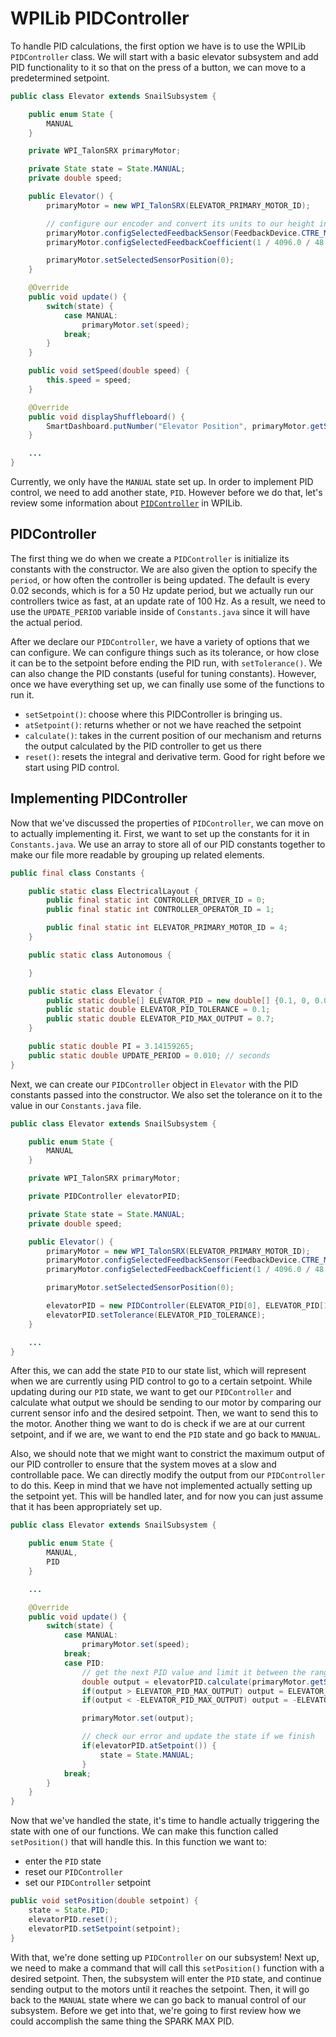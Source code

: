 # WPILib PIDController

To handle PID calculations, the first option we have is to use the WPILib `PIDController` class. We will start with a basic elevator subsystem and add PID functionality to it so that on the press of a button, we can move to a predetermined setpoint.

```java
public class Elevator extends SnailSubsystem {

    public enum State {
        MANUAL
    }

    private WPI_TalonSRX primaryMotor;

    private State state = State.MANUAL;
    private double speed;

    public Elevator() {
        primaryMotor = new WPI_TalonSRX(ELEVATOR_PRIMARY_MOTOR_ID);

        // configure our encoder and convert its units to our height in inches
        primaryMotor.configSelectedFeedbackSensor(FeedbackDevice.CTRE_MagEncoder_Relative);
        primaryMotor.configSelectedFeedbackCoefficient(1 / 4096.0 / 48.0 * Math.PI * 6);

        primaryMotor.setSelectedSensorPosition(0);
    }

    @Override
    public void update() {
        switch(state) {
            case MANUAL:
                primaryMotor.set(speed);
            break;
        }
    }

    public void setSpeed(double speed) {
        this.speed = speed;
    }

    @Override
    public void displayShuffleboard() {
        SmartDashboard.putNumber("Elevator Position", primaryMotor.getSelectedSensorPosition());
    }

    ...
}
```

Currently, we only have the `MANUAL` state set up. In order to implement PID control, we need to add another state, `PID`. However before we do that, let's review some information about [`PIDController`](https://first.wpi.edu/FRC/roborio/release/docs/java/edu/wpi/first/wpilibj/controller/PIDController.html) in WPILib.

## PIDController

The first thing we do when we create a `PIDController` is initialize its constants with the constructor. We are also given the option to specify the `period`, or how often the controller is being updated. The default is every 0.02 seconds, which is for a 50 Hz update period, but we actually run our controllers twice as fast, at an update rate of 100 Hz. As a result, we need to use the `UPDATE_PERIOD` variable inside of `Constants.java` since it will have the actual period.

After we declare our `PIDController`, we have a variety of options that we can configure. We can configure things such as its tolerance, or how close it can be to the setpoint before ending the PID run, with `setTolerance()`. We can also change the PID constants (useful for tuning constants). However, once we have everything set up, we can finally use some of the functions to run it.

- `setSetpoint()`: choose where this PIDController is bringing us.
- `atSetpoint()`: returns whether or not we have reached the setpoint
- `calculate()`: takes in the current position of our mechanism and returns the output calculated by the PID controller to get us there
- `reset()`: resets the integral and derivative term. Good for right before we start using PID control.

## Implementing PIDController

Now that we've discussed the properties of `PIDController`, we can move on to actually implementing it. First, we want to set up the constants for it in `Constants.java`. We use an array to store all of our PID constants together to make our file more readable by grouping up related elements.

```java
public final class Constants {

    public static class ElectricalLayout {
        public final static int CONTROLLER_DRIVER_ID = 0;
        public final static int CONTROLLER_OPERATOR_ID = 1;

        public final static int ELEVATOR_PRIMARY_MOTOR_ID = 4;
    }

    public static class Autonomous {

    }

    public static class Elevator {
        public static double[] ELEVATOR_PID = new double[] {0.1, 0, 0.01};
        public static double ELEVATOR_PID_TOLERANCE = 0.1;
        public static double ELEVATOR_PID_MAX_OUTPUT = 0.7;
    }

    public static double PI = 3.14159265;
    public static double UPDATE_PERIOD = 0.010; // seconds
}
```

Next, we can create our `PIDController` object in `Elevator` with the PID constants passed into the constructor. We also set the tolerance on it to the value in our `Constants.java` file.

```java
public class Elevator extends SnailSubsystem {

    public enum State {
        MANUAL
    }

    private WPI_TalonSRX primaryMotor;

    private PIDController elevatorPID;

    private State state = State.MANUAL;
    private double speed;

    public Elevator() {
        primaryMotor = new WPI_TalonSRX(ELEVATOR_PRIMARY_MOTOR_ID);
        primaryMotor.configSelectedFeedbackSensor(FeedbackDevice.CTRE_MagEncoder_Relative);
        primaryMotor.configSelectedFeedbackCoefficient(1 / 4096.0 / 48.0 * Math.PI * 6);

        primaryMotor.setSelectedSensorPosition(0);

        elevatorPID = new PIDController(ELEVATOR_PID[0], ELEVATOR_PID[1], ELEVATOR_PID[2], UPDATE_PERIOD);
        elevatorPID.setTolerance(ELEVATOR_PID_TOLERANCE);
    }

    ...
}
```

After this, we can add the state `PID` to our state list, which will represent when we are currently using PID control to go to a certain setpoint. While updating during our `PID` state, we want to get our `PIDController` and calculate what output we should be sending to our motor by comparing our current sensor info and the desired setpoint. Then, we want to send this to the motor. Another thing we want to do is check if we are at our current setpoint, and if we are, we want to end the `PID` state and go back to `MANUAL`.

Also, we should note that we might want to constrict the maximum output of our PID controller to ensure that the system moves at a slow and controllable pace. We can directly modify the output from our `PIDController` to do this. Keep in mind that we have not implemented actually setting up the setpoint yet. This will be handled later, and for now you can just assume that it has been appropriately set up.

```java
public class Elevator extends SnailSubsystem {

    public enum State {
        MANUAL,
        PID
    }

    ...

    @Override
    public void update() {
        switch(state) {
            case MANUAL:
                primaryMotor.set(speed);
            break;
            case PID:
                // get the next PID value and limit it between the ranges
                double output = elevatorPID.calculate(primaryMotor.getSelectedSensorPosition());
                if(output > ELEVATOR_PID_MAX_OUTPUT) output = ELEVATOR_PID_MAX_OUTPUT;
                if(output < -ELEVATOR_PID_MAX_OUTPUT) output = -ELEVATOR_PID_MAX_OUTPUT;

                primaryMotor.set(output);

                // check our error and update the state if we finish
                if(elevatorPID.atSetpoint()) {
                    state = State.MANUAL;
                }
            break;
        }
    }
}
```

Now that we've handled the state, it's time to handle actually triggering the state with one of our functions. We can make this function called `setPosition()` that will handle this. In this function we want to:

- enter the `PID` state
- reset our `PIDController`
- set our `PIDController` setpoint

```java
public void setPosition(double setpoint) {
    state = State.PID;
    elevatorPID.reset();
    elevatorPID.setSetpoint(setpoint);
}
```

With that, we're done setting up `PIDController` on our subsystem! Next up, we need to make a command that will call this `setPosition()` function with a desired setpoint. Then, the subsystem will enter the `PID` state, and continue sending output to the motors until it reaches the setpoint. Then, it will go back to the `MANUAL` state where we can go back to manual control of our subsystem. Before we get into that, we're going to first review how we could accomplish the same thing the SPARK MAX PID.
